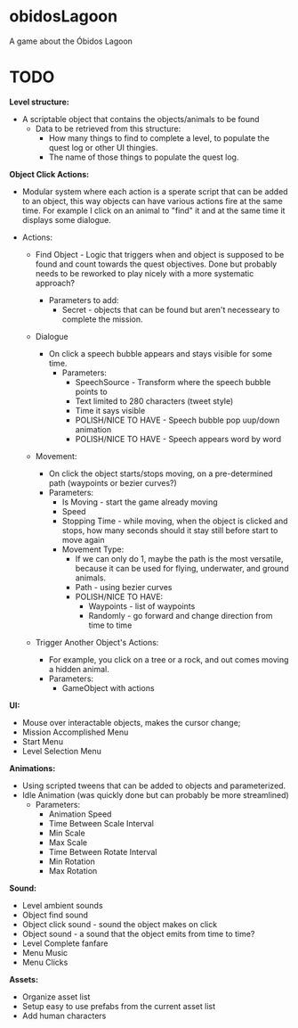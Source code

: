 # obidosLagoon
A game about the Óbidos Lagoon

# TODO

**Level structure:**
- A scriptable object that contains the objects/animals to be found
    - Data to be retrieved from this structure:
        - How many things to find to complete a level, to populate the quest log or other UI thingies.
        - The name of those things to populate the quest log.
    
**Object Click Actions:**
- Modular system where each action is a sperate script that can be added to an object, this way objects can have various actions fire at the same time. For example I click on an animal to "find" it and at the same time it displays some dialogue.

- Actions:
    - Find Object - Logic that triggers when and object is supposed to be found and count towards the quest objectives. Done but probably needs to be reworked to play nicely with a more systematic approach?
        - Parameters to add:
            - Secret - objects that can be found but aren't necesseary to complete the mission.
      
    - Dialogue
        - On click a speech bubble appears and stays visible for some time.
            - Parameters:
                - SpeechSource - Transform where the speech bubble points to
                - Text limited to 280 characters (tweet style)
                - Time it says visible
                - POLISH/NICE TO HAVE - Speech bubble pop uup/down animation
                - POLISH/NICE TO HAVE - Speech appears word by word
             
    - Movement:
        - On click the object starts/stops moving, on a pre-determined path (waypoints or bezier curves?)
        - Parameters:
            - Is Moving - start the game already moving
            - Speed
            - Stopping Time - while moving, when the object is clicked and stops, how many seconds should it stay still before start to move again
            - Movement Type:
                - If we can only do 1, maybe the path is the most versatile, because it can be used for flying, underwater, and ground animals.
                - Path - using bezier curves
                - POLISH/NICE TO HAVE:
                    - Waypoints - list of waypoints
                    - Randomly - go forward and change direction from time to time
  
    - Trigger Another Object's Actions:
        - For example, you click on a tree or a rock, and out comes moving a hidden animal.
        - Parameters:
            - GameObject with actions
         
**UI:**
- Mouse over interactable objects, makes the cursor change;
- Mission Accomplished Menu 
- Start Menu
- Level Selection Menu

**Animations:**
- Using scripted tweens that can be added to objects and parameterized.
- Idle Animation (was quickly done but can probably be more streamlined)
    - Parameters:
        - Animation Speed
        - Time Between Scale Interval
        - Min Scale
        - Max Scale
        - Time Between Rotate Interval
        - Min Rotation
        - Max Rotation

**Sound:**
- Level ambient sounds
- Object find sound
- Object click sound - sound the object makes on click
- Object sound - a sound that the object emits from time to time?
- Level Complete fanfare
- Menu Music
- Menu Clicks

**Assets:**
- Organize asset list
- Setup easy to use prefabs from the current asset list
- Add human characters
